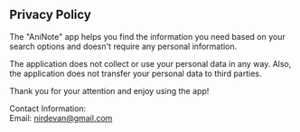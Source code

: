 Privacy Policy  
----------------
The "AniNote" app helps you find the information you need based on your search options and doesn't require any personal information.

The application does not collect or use your personal data in any way.
Also, the application does not transfer your personal data to third parties.

Thank you for your attention and enjoy using the app!
 
Contact Information:  
Email: nirdevan@gmail.com 
